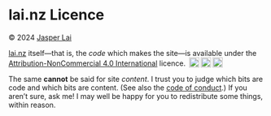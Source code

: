 # lai.nz Licence

© 2024
<a rel="cc:attributionURL dct:creator" property="cc:attributionName" href="https://lai.nz">Jasper
Lai</a>

<a property="dct:title" rel="cc:attributionURL" href="https://lai.nz">lai.nz</a>
itself—that is, the _code_ which makes the site—is available under the
<a href="http://creativecommons.org/licenses/by-nc/4.0" rel="license">Attribution-NonCommercial
4.0 International</a> licence.
<img aria-hidden style="height: 20px !important; margin-left: 3px; vertical-align: text-bottom;" src="https://mirrors.creativecommons.org/presskit/icons/cc.svg"><img aria-hidden style="height:20px !important; margin-left: 3px; vertical-align: text-bottom;" src="https://mirrors.creativecommons.org/presskit/icons/by.svg"><img aria-hidden style="height: 20px !important; margin-left: 3px; vertical-align: text-bottom;" src="https://mirrors.creativecommons.org/presskit/icons/nc.svg">

The same **cannot** be said for site _content_. I trust you to judge which bits
are code and which bits are content. (See also the
[code of conduct](https://github.com/jaskfla/lai.nz?tab=coc-ov-file).) If you
aren’t sure, ask me! I may well be happy for you to redistribute some things,
within reason.
